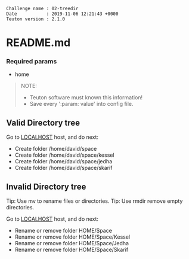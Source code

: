 ```
Challenge name : 02-treedir
Date           : 2019-11-06 12:21:43 +0000
Teuton version : 2.1.0
```
# README.md

### Required params
* home

> NOTE:
> * Teuton software must known this information!
> * Save every ':param: value' into config file.

## Valid Directory tree


Go to [LOCALHOST](#required-hosts) host, and do next:
* Create folder /home/david/space
* Create folder /home/david/space/kessel
* Create folder /home/david/space/jedha
* Create folder /home/david/space/skarif

## Invalid Directory tree

Tip: Use mv to rename files or directories.
Tip: Use rmdir remove empty directories.

Go to [LOCALHOST](#required-hosts) host, and do next:
* Rename or remove folder HOME/Space
* Rename or remove folder HOME/Space/Kessel
* Rename or remove folder HOME/Space/Jedha
* Rename or remove folder HOME/Space/Skarif
